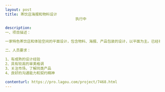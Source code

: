 ```yaml
---                
layout: post       
title: 茶饮店海报和物料设计
                                执行中
           
description: 
一、项目描述：

一家特色茶饮店和体验空间的平面设计，包含物料、海报、产品包装的设计，以平面为主。已经有确定的vi规范和品牌风格，在此基础上做延伸设计即可。

二、人员要求：

1、有成熟的设计经验
2、具有较高的审美格调
3、关注市场，了解同类产品
4、良好的沟通能力和契约精神
     
contenturl: https://pro.lagou.com/project/7468.html      
---                 
```

